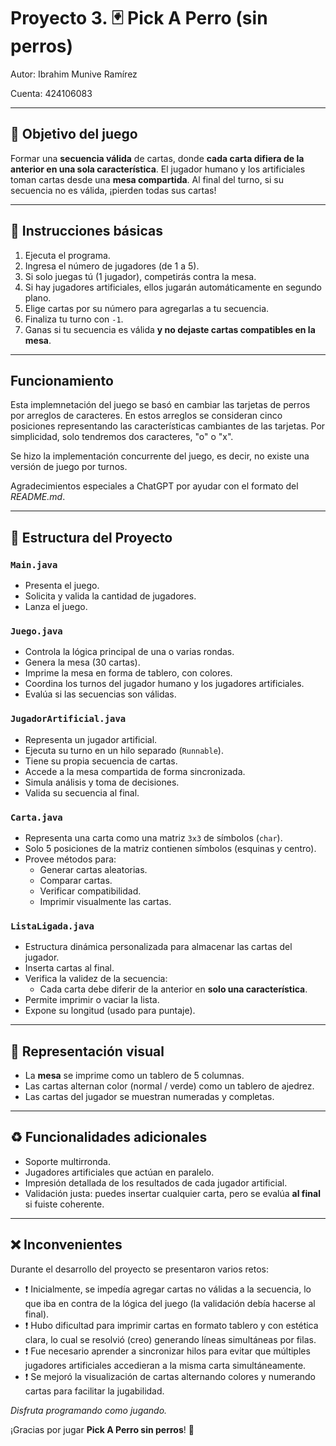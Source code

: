 # Proyecto 3. 🃏 Pick A Perro (sin perros)

Autor: Ibrahim Munive Ramírez

Cuenta: 424106083

---

## 🎯 Objetivo del juego

Formar una **secuencia válida** de cartas, donde **cada carta difiera de la anterior en una sola característica**. El jugador humano y los artificiales toman cartas desde una **mesa compartida**. Al final del turno, si su secuencia no es válida, ¡pierden todas sus cartas!

---

## 🚀 Instrucciones básicas

1. Ejecuta el programa.
2. Ingresa el número de jugadores (de 1 a 5).
3. Si solo juegas tú (1 jugador), competirás contra la mesa.
4. Si hay jugadores artificiales, ellos jugarán automáticamente en segundo plano.
5. Elige cartas por su número para agregarlas a tu secuencia.
6. Finaliza tu turno con `-1`.
7. Ganas si tu secuencia es válida **y no dejaste cartas compatibles en la mesa**.

---

## Funcionamiento 

Esta implemnetación del juego se basó en cambiar las tarjetas de perros por arreglos de caracteres. En estos arreglos se consideran cinco posiciones representando
las características cambiantes de las tarjetas. Por simplicidad, solo tendremos dos caracteres, "o" o "x".

Se hizo la implementación concurrente del juego, es decir, no existe una versión de juego por turnos. 


Agradecimientos especiales a ChatGPT por ayudar con el formato del _README.md_. 

---

## 🧩 Estructura del Proyecto

### `Main.java`
- Presenta el juego.
- Solicita y valida la cantidad de jugadores.
- Lanza el juego.

### `Juego.java`
- Controla la lógica principal de una o varias rondas.
- Genera la mesa (30 cartas).
- Imprime la mesa en forma de tablero, con colores.
- Coordina los turnos del jugador humano y los jugadores artificiales.
- Evalúa si las secuencias son válidas.

### `JugadorArtificial.java`
- Representa un jugador artificial.
- Ejecuta su turno en un hilo separado (`Runnable`).
- Tiene su propia secuencia de cartas.
- Accede a la mesa compartida de forma sincronizada.
- Simula análisis y toma de decisiones.
- Valida su secuencia al final.

### `Carta.java`
- Representa una carta como una matriz `3x3` de símbolos (`char`).
- Solo 5 posiciones de la matriz contienen símbolos (esquinas y centro).
- Provee métodos para:
  - Generar cartas aleatorias.
  - Comparar cartas.
  - Verificar compatibilidad.
  - Imprimir visualmente las cartas.

### `ListaLigada.java`
- Estructura dinámica personalizada para almacenar las cartas del jugador.
- Inserta cartas al final.
- Verifica la validez de la secuencia:
  - Cada carta debe diferir de la anterior en **solo una característica**.
- Permite imprimir o vaciar la lista.
- Expone su longitud (usado para puntaje).

---

## 🎨 Representación visual

- La **mesa** se imprime como un tablero de 5 columnas.
- Las cartas alternan color (normal / verde) como un tablero de ajedrez.
- Las cartas del jugador se muestran numeradas y completas.

---

## ♻️ Funcionalidades adicionales

- Soporte multirronda.
- Jugadores artificiales que actúan en paralelo.
- Impresión detallada de los resultados de cada jugador artificial.
- Validación justa: puedes insertar cualquier carta, pero se evalúa **al final** si fuiste coherente.

---

## ❌ Inconvenientes

Durante el desarrollo del proyecto se presentaron varios retos:

- ❗ Inicialmente, se impedía agregar cartas no válidas a la secuencia, lo que iba en contra de la lógica del juego (la validación debía hacerse al final).
- ❗ Hubo dificultad para imprimir cartas en formato tablero y con estética clara, lo cual se resolvió (creo) generando líneas simultáneas por filas.
- ❗ Fue necesario aprender a sincronizar hilos para evitar que múltiples jugadores artificiales accedieran a la misma carta simultáneamente.
- ❗ Se mejoró la visualización de cartas alternando colores y numerando cartas para facilitar la jugabilidad.


_Disfruta programando como jugando._


¡Gracias por jugar **Pick A Perro sin perros**! 🐾